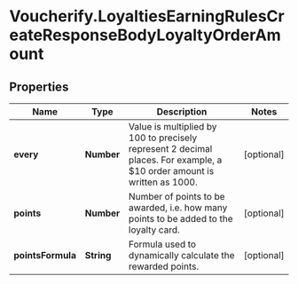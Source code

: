 # Voucherify.LoyaltiesEarningRulesCreateResponseBodyLoyaltyOrderAmount

## Properties

Name | Type | Description | Notes
------------ | ------------- | ------------- | -------------
**every** | **Number** | Value is multiplied by 100 to precisely represent 2 decimal places. For example, a $10 order amount is written as 1000. | [optional] 
**points** | **Number** | Number of points to be awarded, i.e. how many points to be added to the loyalty card. | [optional] 
**pointsFormula** | **String** | Formula used to dynamically calculate the rewarded points. | [optional] 



